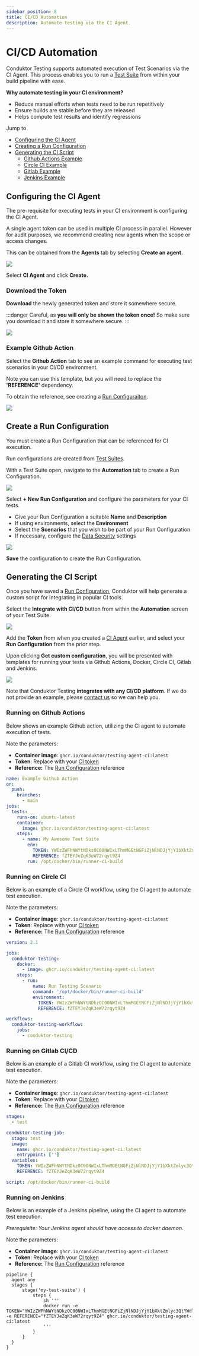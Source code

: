 ```yaml
---
sidebar_position: 8
title: CI/CD Automation
description: Automate testing via the CI Agent.
---
```


# CI/CD Automation

Conduktor Testing supports automated execution of Test Scenarios via the CI Agent. This process enables you to run a [Test Suite](/platform/testing/features/building-tests/test-suites/) from within your build pipeline with ease.

**Why automate testing in your CI environment?**

- Reduce manual efforts when tests need to be run repetitively
- Ensure builds are stable before they are released
- Helps compute test results and identify regressions

Jump to

- [Configuring the CI Agent](#configuring-the-ci-agent)
- [Creating a Run Configuration](#create-a-run-configuration)
- [Generating the CI Script](#generating-the-ci-script)
  - [Github Actions Example](#running-on-github-actions)
  - [Circle CI Example](#running-on-circle-ci)
  - [Gitlab Example](#running-on-gitlab-cicd)
  - [Jenkins Example](#running-on-jenkins)

## Configuring the CI Agent

The pre-requisite for executing tests in your CI environment is configuring the CI Agent.

A single agent token can be used in multiple CI process in parallel. However for audit purposes, we recommend creating new agents when the scope or access changes.

This can be obtained from the **Agents** tab by selecting **Create an agent.**

![](<../assets/image (8) (1).png>)

Select **CI Agent** and click **Create.**

### **Download the Token**

**Download** the newly generated token and store it somewhere secure.&#x20;

:::danger Careful, as **you will only be shown the token once!** So make sure you download it and store it somewhere secure.
:::

![](<../assets/image (34) (1).png>)

### Example Github Action

Select the **Github Action** tab to see an example command for executing test scenarios in your CI/CD environment.

Note you can use this template, but you will need to replace the **'REFERENCE'** dependency.

To obtain the reference, see creating a [Run Configuraiton](#create-a-run-configuration).

![](../assets/conduktor-testing-gh-action.png)

## Create a Run Configuration

You must create a Run Configuration that can be referenced for CI execution.

Run configurations are created from [Test Suites](/platform/testing/features/building-tests/test-suites/).

With a Test Suite open, navigate to the **Automation** tab to create a Run Configuration.

![](../assets/testing-run-config.png)

Select **+ New Run Configuration** and configure the parameters for your CI tests.

- Give your Run Configuration a suitable **Name** and **Description**
- If using environments, select the **Environment**
- Select the **Scenarios** that you wish to be part of your Run Configuration
- If necessary, configure the [Data Security](/platform/testing/miscellaneous/data-security/) settings

![](../assets/testing-run-config-2.png)

**Save** the configuration to create the Run Configuration.

## Generating the CI Script

Once you have saved a [Run Configuration](#create-a-run-configuration), Conduktor will help generate a custom script for integrating in popular CI tools.

Select the **Integrate with CI/CD** button from within the **Automation** screen of your Test Suite.

![](../assets/testing-ci-config.png)

Add the **Token** from when you created a [CI Agent](#configuring-the-ci-agent) earlier, and select your **Run Configuration** from the prior step.

Upon clicking **Get custom configuration**, you will be presented with templates for running your tests via Github Actions, Docker, Circle CI, Gitlab and Jenkins.

![](../assets/testing-ci-script.png)

Note that Conduktor Testing **integrates with any CI/CD platform**. If we do not provide an example, please [contact us](https://www.conduktor.io/contact/support) so we can help you.

### Running on Github Actions

Below shows an example Github action, utilizing the CI agent to automate execution of tests.

Note the parameters:

- **Container image**: `ghcr.io/conduktor/testing-agent-ci:latest`
- **Token**: Replace with your [CI token](#configuring-the-ci-agent)
- **Reference:** The [Run Configuration](#create-a-run-configuration) reference

```yaml
name: Example Github Action
on:
  push:
    branches:
      - main
jobs:
  tests:
    runs-on: ubuntu-latest
    container:
      image: ghcr.io/conduktor/testing-agent-ci:latest
    steps:
      - name: My Awesome Test Suite
        env:
          TOKEN: YWIzZWFhNWYtNDkzOC00NWIxLThmMGEtNGFiZjNlNDJjYjY1bXktZmlyc3QtYWdlbnQ
          REFERENCE: fZTEYJeZqK3eW72rqyt9Z4
        run: /opt/docker/bin/runner-ci-build
```

### Running on Circle CI

Below is an example of a Circle CI workflow, using the CI agent to automate test execution.

Note the parameters:

- **Container image**: `ghcr.io/conduktor/testing-agent-ci:latest`
- **Token**: Replace with your [CI token](#configuring-the-ci-agent)
- **Reference:** The [Run Configuration](#create-a-run-configuration) reference

```yaml
version: 2.1

jobs:
  conduktor-testing:
    docker:
      - image: ghcr.io/conduktor/testing-agent-ci:latest
    steps:
      - run:
          name: Run Testing Scenario
          command: '/opt/docker/bin/runner-ci-build'
          environment:
            TOKEN: YWIzZWFhNWYtNDkzOC00NWIxLThmMGEtNGFiZjNlNDJjYjY1bXktZmlyc3QtYWdlbnQ
            REFERENCE: fZTEYJeZqK3eW72rqyt9Z4

workflows:
  conduktor-testing-workflow:
    jobs:
      - conduktor-testing
```

### Running on Gitlab CI/CD

Below is an example of a Gitlab CI workflow, using the CI agent to automate test execution.

Note the parameters:

- **Container image**: `ghcr.io/conduktor/testing-agent-ci:latest`
- **Token**: Replace with your [CI token](#configuring-the-ci-agent)
- **Reference:** The [Run Configuration](#create-a-run-configuration) reference

```yaml
stages:
  - test

conduktor-testing-job:
  stage: test
  image:
    name: ghcr.io/conduktor/testing-agent-ci:latest
    entrypoint: ['']
  variables:
    TOKEN: YWIzZWFhNWYtNDkzOC00NWIxLThmMGEtNGFiZjNlNDJjYjY1bXktZmlyc3QtYWdlbnQ
    REFERENCE: fZTEYJeZqK3eW72rqyt9Z4

script: /opt/docker/bin/runner-ci-build
```

### Running on Jenkins

Below is an example of a Jenkins pipeline, using the CI agent to automate test execution.

_Prerequisite: Your Jenkins agent should have access to docker daemon._

Note the parameters:

- **Container image**: `ghcr.io/conduktor/testing-agent-ci:latest`
- **Token**: Replace with your [CI token](#configuring-the-ci-agent)
- **Reference:** The [Run Configuration](#create-a-run-configuration) reference

```hoon
pipeline {
  agent any
  stages {
      stage('my-test-suite') {
          steps {
              sh '''
              docker run -e TOKEN="YWIzZWFhNWYtNDkzOC00NWIxLThmMGEtNGFiZjNlNDJjYjY1bXktZmlyc3QtYWdlbnQ" -e REFERENCE="fZTEYJeZqK3eW72rqyt9Z4" ghcr.io/conduktor/testing-agent-ci:latest
              '''
          }
      }
  }
}
```
